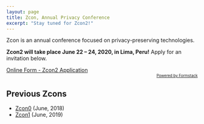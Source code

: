 ```yaml
---
layout: page
title: Zcon, Annual Privacy Conference
excerpt: "Stay tuned for Zcon2!"
---
```


Zcon is an annual conference focused on privacy-preserving technologies.

**Zcon2 will take place June 22 – 24, 2020, in Lima, Peru!** Apply for an invitation below.

<script type="text/javascript" src="https://zcashfoundation.formstack.com/forms/js.php/zcon2_app"></script><noscript><a href="https://zcashfoundation.formstack.com/forms/zcon2_app" title="Online Form">Online Form - Zcon2 Application</a></noscript><div style="text-align:right; font-size:x-small;"><a href="http://www.formstack.com?utm_source=jsembed&utm_medium=product&utm_campaign=product+branding&fa=h,3744702" title="Powered by Formstack">Powered by Formstack</a></div>

## Previous Zcons

* [Zcon0](https://www.zfnd.org/zcon/0/) (June, 2018)
* [Zcon1](https://www.zfnd.org/zcon/1/) (June, 2019)
